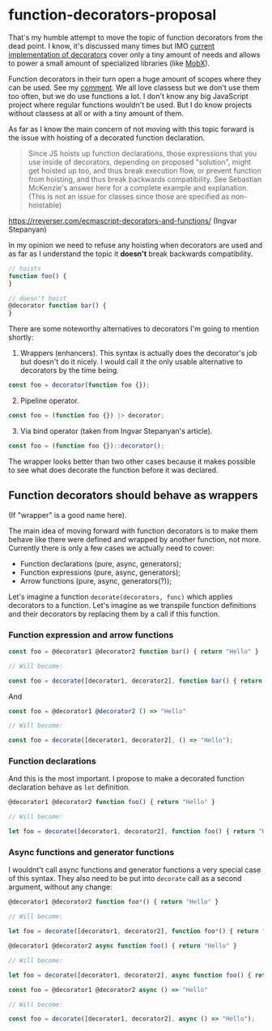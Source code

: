 # function-decorators-proposal

That's my humble attempt to move the topic of function decorators from the dead point. I know, it's discussed many times but IMO [current implementation of decorators](https://github.com/tc39/proposal-decorators) cover only a tiny amount of needs and allows to power a small amount of specialized libraries (like [MobX](https://github.com/mobxjs/mobx)). 

Function decorators in their turn open a huge amount of scopes where they can be used. See my [comment](https://github.com/wycats/javascript-decorators/issues/4#issuecomment-526116110). We all love classess but we don't use them too often, but we do use functions a lot. I don't know any big JavaScript project where regular functions wouldn't be used. But I do know projects without classess at all or with a tiny amount of them.

As far as I know the main concern of not moving with this topic forward is the issue with hoisting of a decorated function declaration. 

> Since JS hoists up function declarations, those expressions that you use inside of decorators, depending on proposed "solution", might get hoisted up too, and thus break execution flow, or prevent function from hoisting, and thus break backwards compatibility. See Sebastian McKenzie's answer here for a complete example and explanation. (This is not an issue for classes since those are specified as non-hoistable)

https://rreverser.com/ecmascript-decorators-and-functions/ (Ingvar Stepanyan)

In my opinion we need to refuse any hoisting when decorators are used and as far as I understand the topic it **doesn't** break backwards compatibility.

```js
// hoists
function foo() {
}

// doesn't hoist
@decorator function bar() {
}
```


There are some noteworthy alternatives to decorators I'm going to mention shortly:

1. Wrappers (enhancers). This syntax is actually does the decorator's job but doesn't do it nicely. I would call it the only usable alternative to decorators by the time being.
```js
const foo = decorator(function foo {});
```
2. Pipeline operator.

```js
const foo = (function foo {}) |> decorator;
```

3. Via bind operator (taken from Ingvar Stepanyan's article).

```js
const foo = (function foo {})::decorator();
```

The wrapper looks better than two other cases because it makes possible to see what does decorate the function before it was declared.

## Function decorators should behave as wrappers

(If "wrapper" is a good name here).

The main idea of moving forward with function decorators is to make them behave like there were defined and wrapped by another function, not more. Currently there is only a few cases we actually need to cover: 

- Function declarations (pure, async, generators);
- Function expressions (pure, async, generators);
- Arrow functions (pure, async, generators(?));

Let's imagine a function `decorate(decorators, func)` which applies decorators to a function. Let's imagine as we transpile function definitions and their decorators by replacing them by a call if this function.


### Function expression and arrow functions

```js
const foo = @decorator1 @decorator2 function bar() { return "Hello" }

// Will become:

const foo = decorate([decorator1, decorator2], function bar() { return "Hello" });
```

And

```js
const foo = @decorator1 @decorator2 () => "Hello"

// Will become:

const foo = decorate([decorator1, decorator2], () => "Hello");
```

### Function declarations

And this is the most important. I propose to make a decorated function declaration behave as `let` definition.

```js
@decorator1 @decorator2 function foo() { return "Hello" }

// Will become:

let foo = decorate([decorator1, decorator2], function foo() { return "Hello" });
```

### Async functions and generator functions

I wouldnt't call async functions and generator functions a very special case of this syntax. They also need to be put into `decorate` call as a second argument, without any change:

```js
@decorator1 @decorator2 function foo*() { return "Hello" }

// Will become:

let foo = decorate([decorator1, decorator2], function foo*() { return "Hello" });
```

```js
@decorator1 @decorator2 async function foo() { return "Hello" }

// Will become:

let foo = decorate([decorator1, decorator2], async function foo() { return "Hello" });
```

```js
const foo = @decorator1 @decorator2 async () => "Hello"

// Will become:

const foo = decorate([decorator1, decorator2], async () => "Hello");
```

